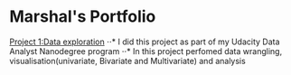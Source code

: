 # Marshal's Portfolio
[Project 1:Data exploration](https://github.com/MarshalRuzvidzo/Prosperloans-data-exploration)
⋅⋅* I did this project as part of my Udacity Data Analyst Nanodegree program
⋅⋅* In this project perfomed data wrangling, visualisation(univariate, Bivariate and Multivariate) and analysis

